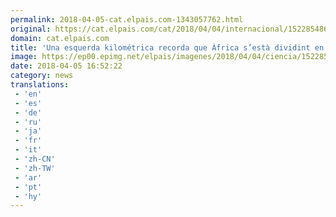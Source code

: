 ```yaml
---
permalink: 2018-04-05-cat.elpais.com-1343057762.html
original: https://cat.elpais.com/cat/2018/04/04/internacional/1522854864_966199.html#?ref=rss&format=simple&link=link
domain: cat.elpais.com
title: 'Una esquerda kilométrica recorda que Àfrica s’està dividint en dues'
image: https://ep00.epimg.net/elpais/imagenes/2018/04/04/ciencia/1522854864_966199_1522856101_rrss_normal.jpg
date: 2018-04-05 16:52:22
category: news
translations: 
 - 'en'
 - 'es'
 - 'de'
 - 'ru'
 - 'ja'
 - 'fr'
 - 'it'
 - 'zh-CN'
 - 'zh-TW'
 - 'ar'
 - 'pt'
 - 'hy'
---
```


